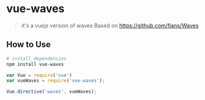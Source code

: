 # vue-waves

> it&#x27;s a vuejs version of waves Based on https://github.com/fians/Waves

## How to Use

``` bash
# install dependencies
npm install vue-waves
```
``` javascript
var Vue = require('vue')
var vueWaves = require('vue-waves');

Vue.directive('waves', vueWaves);
```

